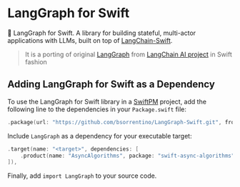 # LangGraph for Swift
🚀 LangGraph for Swift. A library for building stateful, multi-actor applications with LLMs, built on top of [LangChain-Swift]. 
> It is a porting of original [LangGraph] from [LangChain AI project][langchain.ai] in Swift fashion


## Adding LangGraph for Swift as a Dependency

To use the LangGraph for Swift library in a [SwiftPM] project, add the following line to the dependencies in your `Package.swift` file:

```Swift
.package(url: "https://github.com/bsorrentino/LangGraph-Swift.git", from: "1.0.0"),
```
Include `LangGraph` as a dependency for your executable target:

```Swift
.target(name: "<target>", dependencies: [
    .product(name: "AsyncAlgorithms", package: "swift-async-algorithms"),
]),
```

Finally, add `import LangGraph` to your source code.




[SwiftPM]: https://www.swift.org/documentation/package-manager/
[langchain-swift]: https://github.com/buhe/langchain-swift.git
[langchain.ai]: https://github.com/langchain-ai
[langgraph]: https://github.com/langchain-ai/langgraph